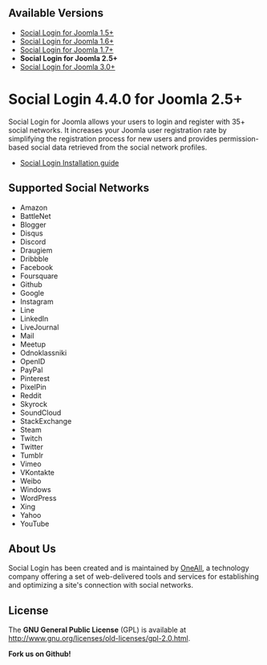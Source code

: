 ## Available Versions
* [Social Login for Joomla 1.5+](https://github.com/oneall/social-login-joomla/tree/joomla/1.5+)
* [Social Login for Joomla 1.6+](https://github.com/oneall/social-login-joomla/tree/joomla/1.6+)
* [Social Login for Joomla 1.7+](https://github.com/oneall/social-login-joomla/tree/joomla/1.7+)
* **Social Login for Joomla 2.5+**
* [Social Login for Joomla 3.0+](https://github.com/oneall/social-login-joomla/tree/joomla/3.0+)

# Social Login 4.4.0 for Joomla 2.5+

Social Login for Joomla allows your users to login and register with 35+ social networks. 
It increases your Joomla user registration rate by simplifying the registration process for 
new users and provides permission-based social data retrieved from the social network profiles.


* [Social Login Installation guide](http://docs.oneall.com/plugins/guide/social-login-joomla/)

## Supported Social Networks
* Amazon
* BattleNet
* Blogger
* Disqus
* Discord
* Draugiem
* Dribbble
* Facebook
* Foursquare
* Github
* Google
* Instagram
* Line
* LinkedIn
* LiveJournal
* Mail
* Meetup
* Odnoklassniki
* OpenID
* PayPal
* Pinterest
* PixelPin
* Reddit
* Skyrock
* SoundCloud
* StackExchange
* Steam
* Twitch
* Twitter
* Tumblr
* Vimeo
* VKontakte
* Weibo
* Windows
* WordPress
* Xing
* Yahoo
* YouTube



## About Us
Social Login has been created and is maintained by [OneAll](http://www.oneall.com/), a technology company offering a set of 
web-delivered tools and services for establishing and optimizing a site's connection with social networks.


## License
The **GNU General Public License** (GPL) is available at http://www.gnu.org/licenses/old-licenses/gpl-2.0.html.



**Fork us on Github!**